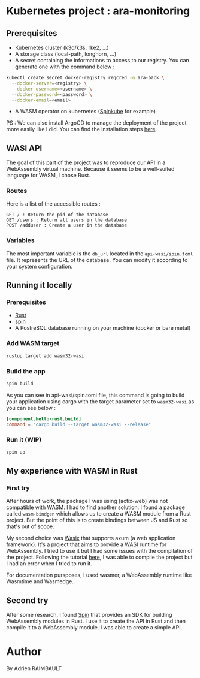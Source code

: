 # Kubernetes project : ara-monitoring

## Prerequisites

- Kubernetes cluster (k3d/k3s, rke2, ...)
- A storage class (local-path, longhorn, ...)
- A secret containing the informations to access to our registry. You can generate one with the command below :

```bash
kubectl create secret docker-registry regcred -n ara-back \
  --docker-server=<registry> \
  --docker-username=<username> \
  --docker-password=<password> \
  --docker-email=<email>
```

- A WASM operator on kubernetes ([Spinkube](https://github.com/spinkube/spin-operator) for example)

PS : We can also install ArgoCD to manage the deployment of the project more easily like I did. You can find the installation steps [here](https://argoproj.github.io/argo-cd/getting_started/).

## WASI API

The goal of this part of the project was to reproduce our API in a WebAssembly virtual machine. Because it seems to be a well-suited language for WASM, I chose Rust.

### Routes

Here is a list of the accessible routes :

    GET / : Return the pid of the database
    GET /users : Return all users in the database
    POST /adduser : Create a user in the database

### Variables

The most important variable is the `db_url` located in the `api-wasi/spin.toml` file. It represents the URL of the database. You can modify it according to your system configuration.

## Running it locally

### Prerequisites

- [Rust](https://www.rust-lang.org/tools/install)
- [spin](https://developer.fermyon.com/spin/v2/install)
- A PostreSQL database running on your machine (docker or bare metal)

### Add WASM target
```bash
rustup target add wasm32-wasi
```

### Build the app
```bash
spin build 
```

As you can see in api-wasi/spin.toml file, this command is going to build your application using cargo with the target parameter set to `wasm32-wasi` as you can see below :
```toml
[component.hello-rust.build]
command = "cargo build --target wasm32-wasi --release"
```

### Run it (WIP)
```bash
spin up
```

## My experience with WASM in Rust

### First try

After hours of work, the package I was using (actix-web) was not compatible with WASM. I had to find another solution. I found a package called `wasm-bindgen` which allows us to create a WASM module from a Rust project. But the point of this is to create bindings between JS and Rust so that's out of scope.

My second choice was [Wasix](https://wasix.org/) that supports axum (a web application framework). It's a project that aims to provide a WASI runtime for WebAssembly. I tried to use it but I had some issues with the compilation of the project. Following the tutorial [here](https://wasix.org/docs/language-guide/rust/tutorials/wasix-axum), I was able to compile the project but I had an error when I tried to run it.

For documentation pursposes, I used wasmer, a WebAssembly runtime like Wasmtime and Wasmedge.

## Second try

After some research, I found [Spin](https://developer.fermyon.com/spin/v2/index) that provides an SDK for building WebAssembly modules in Rust. I use it to create the API in Rust and then compile it to a WebAssembly module. I was able to create a simple API.

# Author

By Adrien RAIMBAULT
